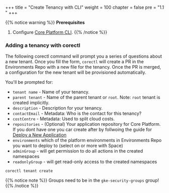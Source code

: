 +++
title = "Create Tenancy with CLI"
weight = 100
chapter = false
pre = "1.1 "
+++

{{% notice warning %}}
**Prerequisites**
1) Configure [Core Platform CLI](../../../corectl).
{{% /notice %}}


### Adding a tenancy with corectl



The following corectl command will prompt you a series of questions about a new tenant. 
Once you fill the form, `corectl`
will create a PR in the Environments Repo with a new file for the tenancy.
Once the PR is merged, a configuration for the new tenant will be provisioned automatically.

You'll be prompted for:

* `tenant name` - Name of your tenancy.
* `parent tenant` - Name of the parent tenant or `root`. Note: `root` tenant is created implicitly.
* `description` - Description for your tenancy.
* `contactEmail` - Metadata: Who is the contact for this tenancy? 
* `costCentre` - Metadata: Used to split cloud costs. 
* `repositories` - (Optional) Your application repository for Core Platform. If you dont have one you car create after by follwoing the guide for [Deploy a New Application](../../deployapp/) 
* `environments` which of the platform environments in Environments Repo you want to deploy to (select on or more with Space)
* `adminGroup` - will get permission to do all actions in the created namespaces
* `readonlyGroup` - will get read-only access to the created namespaces

```shell
corectl tenant create
```



{{% notice note %}}
Groups need to be in the `gke-security-groups` group!
{{% /notice %}}

